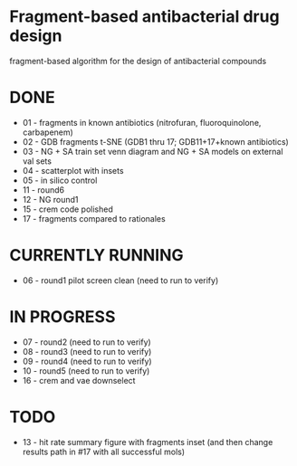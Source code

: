 # Fragment-based antibacterial drug design
fragment-based algorithm for the design of antibacterial compounds

# DONE
* 01 - fragments in known antibiotics (nitrofuran, fluoroquinolone, carbapenem)
* 02 - GDB fragments t-SNE (GDB1 thru 17; GDB11+17+known antibiotics)
* 03 - NG + SA train set venn diagram and NG + SA models on external val sets
* 04 - scatterplot with insets
* 05 - in silico control
* 11 - round6
* 12 - NG round1
* 15 - crem code polished
* 17 - fragments compared to rationales

# CURRENTLY RUNNING
* 06 - round1 pilot screen clean (need to run to verify)

# IN PROGRESS
* 07 - round2 (need to run to verify)
* 08 - round3 (need to run to verify)
* 09 - round4 (need to run to verify)
* 10 - round5 (need to run to verify)
* 16 - crem and vae downselect

# TODO
* 13 - hit rate summary figure with fragments inset (and then change results path in #17 with all successful mols)
